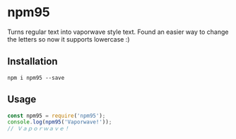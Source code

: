 # npm95
Turns regular text into vaporwave style text. Found an easier way to change the letters so now it supports lowercase :)

## Installation
```
npm i npm95 --save
```

## Usage
```js
const npm95 = require('npm95');
console.log(npm95('Vaporwave!'));
// Ｖａｐｏｒｗａｖｅ！
```
